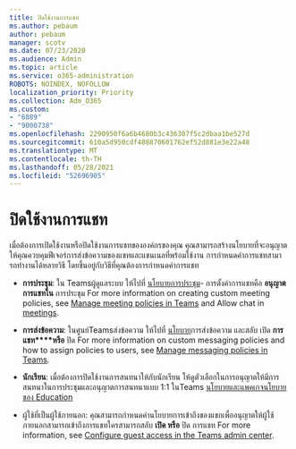 ```yaml
---
title: ปิดใช้งานการแชท
ms.author: pebaum
author: pebaum
manager: scotv
ms.date: 07/23/2020
ms.audience: Admin
ms.topic: article
ms.service: o365-administration
ROBOTS: NOINDEX, NOFOLLOW
localization_priority: Priority
ms.collection: Adm_O365
ms.custom:
- "6889"
- "9000738"
ms.openlocfilehash: 2290950f6a6b4680b3c436307f5c2dbaa1be527d
ms.sourcegitcommit: 610a5d950cdf488870601762ef52d881e3e22a48
ms.translationtype: MT
ms.contentlocale: th-TH
ms.lasthandoff: 05/28/2021
ms.locfileid: "52696905"
---
```

# <a name="disable-chat"></a>ปิดใช้งานการแชท

เมื่อต้องการเปิดใช้งานหรือปิดใช้งานการแชทขององค์กรของคุณ คุณสามารถสร้างนโยบายที่จะอนุญาตให้คุณควบคุมฟีเจอร์การส่งข้อความของแชทและแชนเนลที่พร้อมใช้งาน การกําหนดค่าการแชทสามารถทํางานได้หลายวิธี โดยขึ้นอยู่กับวิธีที่คุณต้องการกําหนดค่าการแชท

- **การประชุม**: ใน Teamsผู้ดูแลระบบ ให้ไปที่ [นโยบายการประชุม](https://admin.teams.microsoft.com/)- การตั้งค่าการแชทคือ **อนุญาตการแชทใน** การประชุม For more information on creating custom meeting policies, see [Manage meeting policies in Teams](/microsoftteams/meeting-policies-in-teams) and Allow chat in [meetings](/microsoftteams/meeting-policies-in-teams#allow-chat-in-meetings).

- **การส่งข้อความ**: ในศูนย์Teamsส่งข้อความ ให้ไปที่ [นโยบาย](https://admin.teams.microsoft.com/)การส่งข้อความ และสลับ เปิด **การแชท****หรือ** ปิด For more information on custom messaging policies and how to assign policies to users, see [Manage messaging policies in Teams](/microsoftteams/messaging-policies-in-teams).

- **นักเรียน**: เมื่อต้องการปิดใช้งานการสนทนาให้กับนักเรียน ให้ดูตัวเลือกในการอนุญาตให้มีการสนทนาในการประชุมและอนุญาตการสนทนาแบบ 1:1 ในTeams [นโยบายและแพคเกจนโยบายของ Education](/microsoftteams/policy-packages-edu)

- ผู้ใช้ที่เป็นผู้ใช้ภายนอก: คุณสามารถกําหนดค่านโยบายการเข้าถึงของแขกเพื่ออนุญาตให้ผู้ใช้ภายนอกสามารถเข้าถึงการแชทใครสามารถสลับ **เปิด หรือ** ปิด การแชท For more information, see [Configure guest access in the Teams admin center](/microsoftteams/set-up-guests#configure-guest-access-in-the-teams-admin-center).




